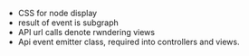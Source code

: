  *   CSS for node display
 *   result of event is subgraph
 *   API url calls denote rwndering views
 *   Api event emitter class, required into controllers and views.
